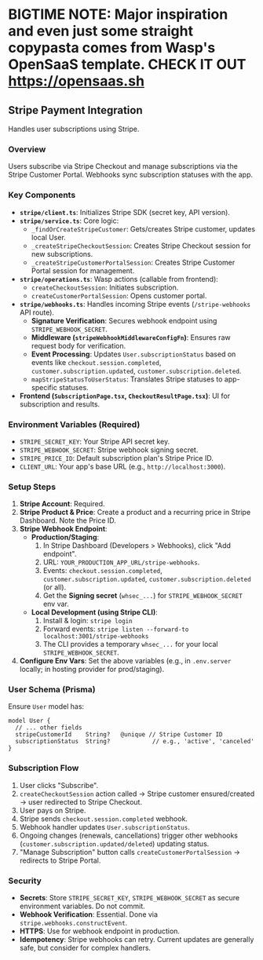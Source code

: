 # BIGTIME NOTE: Major inspiration and even just some straight copypasta comes from Wasp's OpenSaaS template. CHECK IT OUT https://opensaas.sh

## Stripe Payment Integration

Handles user subscriptions using Stripe.

### Overview

Users subscribe via Stripe Checkout and manage subscriptions via the Stripe
Customer Portal. Webhooks sync subscription statuses with the app.

### Key Components

- **`stripe/client.ts`**: Initializes Stripe SDK (secret key, API version).
- **`stripe/service.ts`**: Core logic:
  - `_findOrCreateStripeCustomer`: Gets/creates Stripe customer, updates local
    User.
  - `_createStripeCheckoutSession`: Creates Stripe Checkout session for new
    subscriptions.
  - `_createStripeCustomerPortalSession`: Creates Stripe Customer Portal session
    for management.
- **`stripe/operations.ts`**: Wasp actions (callable from frontend):
  - `createCheckoutSession`: Initiates subscription.
  - `createCustomerPortalSession`: Opens customer portal.
- **`stripe/webhooks.ts`**: Handles incoming Stripe events (`/stripe-webhooks`
  API route).
  - **Signature Verification**: Secures webhook endpoint using
    `STRIPE_WEBHOOK_SECRET`.
  - **Middleware (`stripeWebhookMiddlewareConfigFn`)**: Ensures raw request body
    for verification.
  - **Event Processing**: Updates `User.subscriptionStatus` based on events like
    `checkout.session.completed`, `customer.subscription.updated`,
    `customer.subscription.deleted`.
  - `mapStripeStatusToUserStatus`: Translates Stripe statuses to app-specific
    statuses.
- **Frontend (`SubscriptionPage.tsx`, `CheckoutResultPage.tsx`)**: UI for
  subscription and results.

### Environment Variables (Required)

- `STRIPE_SECRET_KEY`: Your Stripe API secret key.
- `STRIPE_WEBHOOK_SECRET`: Stripe webhook signing secret.
- `STRIPE_PRICE_ID`: Default subscription plan's Stripe Price ID.
- `CLIENT_URL`: Your app's base URL (e.g., `http://localhost:3000`).

### Setup Steps

1.  **Stripe Account**: Required.
2.  **Stripe Product & Price**: Create a product and a recurring price in Stripe
    Dashboard. Note the Price ID.
3.  **Stripe Webhook Endpoint**:
    - **Production/Staging**:
      1.  In Stripe Dashboard (Developers > Webhooks), click "Add endpoint".
      2.  URL: `YOUR_PRODUCTION_APP_URL/stripe-webhooks`.
      3.  Events: `checkout.session.completed`, `customer.subscription.updated`,
          `customer.subscription.deleted` (or all).
      4.  Get the **Signing secret** (`whsec_...`) for `STRIPE_WEBHOOK_SECRET`
          env var.
    - **Local Development (using Stripe CLI)**:
      1.  Install & login: `stripe login`
      2.  Forward events:
          `stripe listen --forward-to localhost:3001/stripe-webhooks`
      3.  The CLI provides a temporary `whsec_...` for your local
          `STRIPE_WEBHOOK_SECRET`.
4.  **Configure Env Vars**: Set the above variables (e.g., in `.env.server`
    locally; in hosting provider for prod/staging).

### User Schema (Prisma)

Ensure `User` model has:

```prisma
model User {
  // ... other fields
  stripeCustomerId    String?   @unique // Stripe Customer ID
  subscriptionStatus  String?            // e.g., 'active', 'canceled'
}
```

### Subscription Flow

1.  User clicks "Subscribe".
2.  `createCheckoutSession` action called → Stripe customer ensured/created →
    user redirected to Stripe Checkout.
3.  User pays on Stripe.
4.  Stripe sends `checkout.session.completed` webhook.
5.  Webhook handler updates `User.subscriptionStatus`.
6.  Ongoing changes (renewals, cancellations) trigger other webhooks
    (`customer.subscription.updated/deleted`) updating status.
7.  "Manage Subscription" button calls `createCustomerPortalSession` → redirects
    to Stripe Portal.

### Security

- **Secrets**: Store `STRIPE_SECRET_KEY`, `STRIPE_WEBHOOK_SECRET` as secure
  environment variables. Do not commit.
- **Webhook Verification**: Essential. Done via
  `stripe.webhooks.constructEvent`.
- **HTTPS**: Use for webhook endpoint in production.
- **Idempotency**: Stripe webhooks can retry. Current updates are generally
  safe, but consider for complex handlers.
